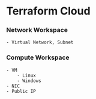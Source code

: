 # Terraform Cloud
### Network Workspace
    - Virtual Network, Subnet
### Compute Workspace
    - VM
        - Linux
        - Windows
    - NIC
    - Public IP